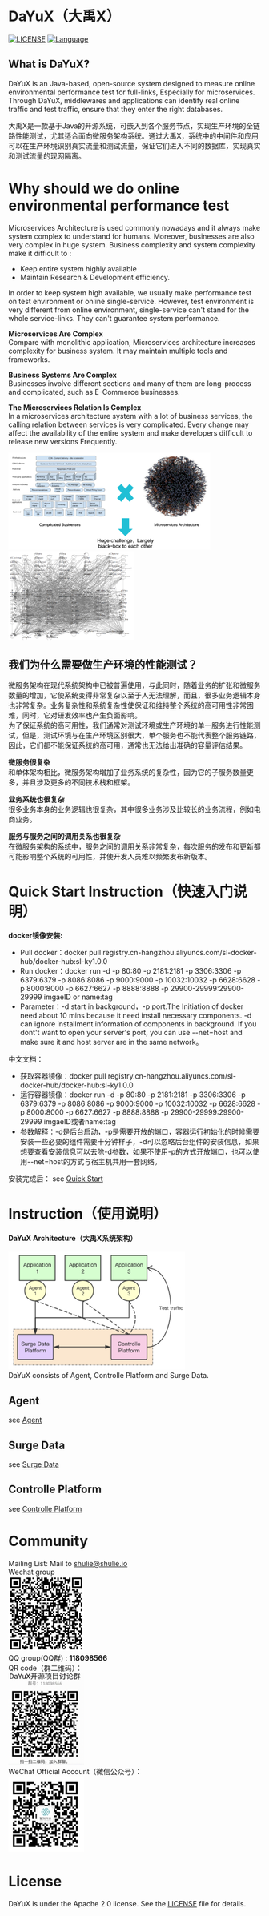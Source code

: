 # DaYuX（大禹X）
[![LICENSE](https://img.shields.io/github/license/pingcap/tidb.svg)](https://github.com/pingcap/tidb/blob/master/LICENSE)
[![Language](https://img.shields.io/badge/Language-Java-blue.svg)](https://www.java.com/)

## What is DaYuX?
DaYuX is an Java-based, open-source system designed to measure online environmental performance test for full-links, Especially for microservices. Through DaYuX, middlewares and applications can identify real online traffic and test traffic, ensure that they enter the right databases.

大禹X是一款基于Java的开源系统，可嵌入到各个服务节点，实现生产环境的全链路性能测试，尤其适合面向微服务架构系统。通过大禹X，系统中的中间件和应用可以在生产环境识别真实流量和测试流量，保证它们进入不同的数据库，实现真实和测试流量的现网隔离。

# Why should we do online environmental performance test
Microservices Architecture is used commonly nowadays and it always make system complex to understand for humans. Moreover, businesses are also very complex in huge system. Business complexity and system complexity make it difficult to :
- Keep entire system highly available 
- Maintain Research & Development efficiency.

In order to keep system high available, we usually make performance test on test environment or online single-service. However, test environment is very different from online environment, single-service can't stand for the whole service-links. They can't guarantee system performance.

**Microservices Are Complex**<br/>
Compare with monolithic application, Microservices architecture increases complexity for business system. It may maintain multiple tools and frameworks.

**Business Systems Are Complex**<br/>
Businesses involve different sections and many of them are long-process and complicated, such as E-Commerce businesses.

**The Microservices Relation Is Complex**<br/>
In a microservices architecture system with a lot of business services, the calling relation between services is very complicated. Every change may affect the availability of the entire system and make developers difficult to release new versions Frequently.

<img src="https://raw.githubusercontent.com/shulieTech/Images/main/WX20210511-150735%402x.png" width="80%" height="80%">
<img src="https://raw.githubusercontent.com/shulieTech/Images/main/3.png" width="50%" height="50%">

## 我们为什么需要做生产环境的性能测试？
微服务架构在现代系统架构中已被普遍使用，与此同时，随着业务的扩张和微服务数量的增加，它使系统变得非常复杂以至于人无法理解，而且，很多业务逻辑本身也非常复杂。业务复杂性和系统复杂性使保证和维持整个系统的高可用性非常困难，同时，它对研发效率也产生负面影响。<br/>
为了保证系统的高可用性，我们通常对测试环境或生产环境的单一服务进行性能测试，但是，测试环境与在生产环境区别很大，单个服务也不能代表整个服务链路，因此，它们都不能保证系统的高可用，通常也无法给出准确的容量评估结果。

**微服务很复杂**<br/>
和单体架构相比，微服务架构增加了业务系统的复杂性，因为它的子服务数量更多，并且涉及更多的不同技术栈和框架。

**业务系统也很复杂**<br/>
很多业务本身的业务逻辑也很复杂，其中很多业务涉及比较长的业务流程，例如电商业务。

**服务与服务之间的调用关系也很复杂**<br/>
在微服务架构的系统中，服务之间的调用关系非常复杂，每次服务的发布和更新都可能影响整个系统的可用性，并使开发人员难以频繁发布新版本。

# Quick Start Instruction（快速入门说明）
**docker镜像安装:**<br/>
- Pull docker：docker pull registry.cn-hangzhou.aliyuncs.com/sl-docker-hub/docker-hub:sl-ky1.0.0
- Run docker：docker run -d -p 80:80 -p 2181:2181 -p 3306:3306 -p 6379:6379 -p 8086:8086 -p 9000:9000 -p 10032:10032 -p 6628:6628 -p 8000:8000 -p 6627:6627 -p 8888:8888 -p 29900-29999:29900-29999 imgaeID or name:tag
- Parameter：-d start in background，-p port.The Initiation of docker need about 10 mins because it need install necessary components. -d can ignore installment information of components in background. If you dont't want to open your server's port, you can use --net=host and make sure it and host server are in the same network。

中文文档：
- 获取容器镜像：docker pull registry.cn-hangzhou.aliyuncs.com/sl-docker-hub/docker-hub:sl-ky1.0.0
- 运行容器镜像：docker run -d -p 80:80 -p 2181:2181 -p 3306:3306 -p 6379:6379 -p 8086:8086 -p 9000:9000 -p 10032:10032 -p 6628:6628 -p 8000:8000 -p 6627:6627 -p 8888:8888 -p 29900-29999:29900-29999 imgaeID或者name:tag
- 参数解释：-d是后台启动，-p是需要开放的端口，容器运行初始化的时候需要安装一些必要的组件需要十分钟样子，-d可以忽略后台组件的安装信息，如果想要查看安装信息可以去除-d参数，如果不使用-p的方式开放端口，也可以使用--net=host的方式与宿主机共用一套网络。

安装完成后：
see [Quick Start](https://github.com/shulieTech/DaYuX/blob/main/controllePlatform/doc/QuickStart.md)

# Instruction（使用说明）
#### DaYuX Architecture（大禹X系统架构）
<img src="https://raw.githubusercontent.com/shulieTech/Images/main/DaYuX_Architecture.png" width="70%" height="70%"><br/>
DaYuX consists of Agent, Controlle Platform and Surge Data. 

## Agent
see [Agent](https://github.com/shulieTech/DaYuX/blob/main/agent/README.md?_blank)

## Surge Data
see [Surge Data](https://github.com/shulieTech/DaYuX/blob/main/data/surge-data/README.md?_blank)

## Controlle Platform
see [Controlle Platform](https://github.com/shulieTech/DaYuX/blob/main/controllePlatform/doc/QuickStart.md)

# Community
Mailing List: Mail to shulie@shulie.io<br/>
Wechat group<br/>
<img src="https://raw.githubusercontent.com/shulieTech/Images/main/code1.png" width="30%" height="30%">
<br/>
QQ group(QQ群) : **118098566**<br/>
QR code（群二维码）：<br/>
<img src="https://raw.githubusercontent.com/shulieTech/Images/main/qq_group2.png" width="30%" height="30%">
<br/>
WeChat Official Account（微信公众号）：<br/>
<img src="https://raw.githubusercontent.com/shulieTech/Images/main/shulie.png" width="30%" height="30%">

# License
DaYuX is under the Apache 2.0 license. See the [LICENSE](https://github.com/shulieTech/DaYuX/blob/main/LICENSE?_blank) file for details.
